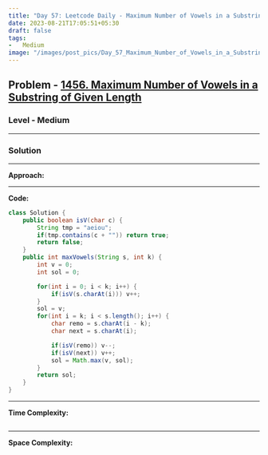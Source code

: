 ```yaml
---
title: "Day 57: Leetcode Daily - Maximum Number of Vowels in a Substring of Given Length"
date: 2023-08-21T17:05:51+05:30
draft: false
tags:
-   Medium
image: "/images/post_pics/Day_57_Maximum_Number_of_Vowels_in_a_Substring_of_Given_Length/Cover.png"
---
```



## Problem - [1456. Maximum Number of Vowels in a Substring of Given Length](https://leetcode.com/problems/maximum-number-of-vowels-in-a-substring-of-given-length/)

### Level - Medium
---

### Solution

---
**Approach:**


---

**Code:**

```java
class Solution {
    public boolean isV(char c) {
        String tmp = "aeiou";
        if(tmp.contains(c + "")) return true;
        return false;
    }
    public int maxVowels(String s, int k) {
        int v = 0;
        int sol = 0;

        for(int i = 0; i < k; i++) {
            if(isV(s.charAt(i))) v++;
        }
        sol = v;
        for(int i = k; i < s.length(); i++) {
            char remo = s.charAt(i - k);
            char next = s.charAt(i);

            if(isV(remo)) v--;
            if(isV(next)) v++;
            sol = Math.max(v, sol);
        }
        return sol;
    }
}

```
---

**Time Complexity:**
```

```

---

**Space Complexity:**
```

```


